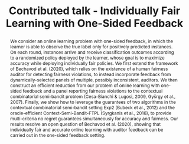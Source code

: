 ---
sequence_id: 6
speaker: Yahav Bechavod 
title: Contributed talk -  Individually Fair Learning with One-Sided Feedback
time: 1130
#affil: 
#webpage: 

abstract: We consider an online learning problem with one-sided feedback, in which the learner is able to observe the true label only for positively predicted instances. On each round, instances arrive and receive classification outcomes according to a randomized policy deployed by the learner, whose goal is to maximize accuracy while deploying individually fair policies. We first extend the framework of Bechavod et al. (2020), which relies on the existence of a human fairness auditor for detecting fairness violations, to instead incorporate feedback from dynamically-selected panels of multiple, possibly inconsistent, auditors.
 We then construct an efficient reduction from our problem of online learning with one-sided feedback and a panel reporting fairness violations to the contextual combinatorial semi-bandit problem (Cesa-Bianchi & Lugosi, 2009, Gyšrgy et al., 2007). Finally, we show how to leverage the guarantees of two algorithms in the contextual combinatorial semi-bandit setting Exp2 (Bubeck et al., 2012) and the oracle-efficient Context-Semi-Bandit-FTPL (Syrgkanis et al., 2016), to provide multi-criteria no regret guarantees simultaneously for accuracy and fairness. Our results resolve an open question of Bechavod et al. (2020), showing that individually fair and accurate online learning with auditor feedback can be carried out in the one-sided feedback setting.

---